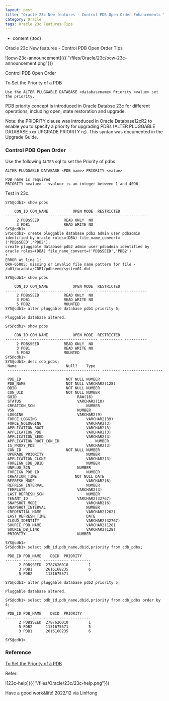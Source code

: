 ```yaml
---
layout: post
title: "Oracle 23c New features - Control PDB Open Order Enhancements Tips"
category: Oracle
tags: Oracle 23c Features Tips
---
```


* content
{:toc}

Oracle 23c New features - Control PDB Open Order Tips

![ocw-23c-announcement]({{ "/files/Oracle/23c/ocw-23c-announcement.png"}})	

Control PDB Open Order

To Set the Priority of a PDB
```
Use the ALTER PLUGGABLE DATABASE <databasename> Priority <value> set the priority.
```






PDB priority concept is introduced in Oracle Databse 23c for different operations, including open, state restoration and upgrade.

Note: the PRIORITY clause was introduced in Oracle Database12cR2 to enable you to specify a priority for upgrading PDBs (ALTER PLUGGABLE DATABASE xxx UPGRADE PRIORITY n;). This syntax was documented in the Upgrade Guide.


### Control PDB Open Order

Use the following `ALTER` sql to set the Priority of pdbs.

```
ALTER PLUGGABLE DATABASE <PDB name> PRIORITY <value>

PDB name is required
PRIORITY <value> - <value> is an integer between 1 and 4096
```

Test in 23c.
```
SYS@cdb1> show pdbs

    CON_ID CON_NAME			  OPEN MODE  RESTRICTED
---------- ------------------------------ ---------- ----------
	 2 PDB$SEED			  READ ONLY  NO
	 3 PDB1 			  READ WRITE NO
SYS@cdb1> 
SYS@cdb1> create pluggable database pdb2 admin user pdbadmin identified by oracle roles=(DBA) file_name_convert=('PDB$SEED','PDB2');
create pluggable database pdb2 admin user pdbadmin identified by oracle roles=(DBA) file_name_convert=('PDB$SEED','PDB2')
*
ERROR at line 1:
ORA-65005: missing or invalid file name pattern for file -
/u01/oradata/CDB1/pdbseed/system01.dbf

SYS@cdb1> show pdbs

    CON_ID CON_NAME			  OPEN MODE  RESTRICTED
---------- ------------------------------ ---------- ----------
	 2 PDB$SEED			  READ ONLY  NO
	 3 PDB1 			  READ WRITE NO
	 5 PDB2 			  MOUNTED
SYS@cdb1> alter pluggable database pdb1 priority 6;

Pluggable database altered.

SYS@cdb1> show pdbs

    CON_ID CON_NAME			  OPEN MODE  RESTRICTED
---------- ------------------------------ ---------- ----------
	 2 PDB$SEED			  READ ONLY  NO
	 3 PDB1 			  READ WRITE NO
	 5 PDB2 			  MOUNTED
SYS@cdb1> 
SYS@cdb1> desc cdb_pdbs;
 Name					   Null?    Type
 ----------------------------------------- -------- ----------------------------
 PDB_ID 				   NOT NULL NUMBER
 PDB_NAME				   NOT NULL VARCHAR2(128)
 DBID					   NOT NULL NUMBER
 CON_UID				   NOT NULL NUMBER
 GUID						    RAW(16)
 STATUS 					    VARCHAR2(10)
 CREATION_SCN					    NUMBER
 VSN						    NUMBER
 LOGGING					    VARCHAR2(9)
 FORCE_LOGGING					    VARCHAR2(39)
 FORCE_NOLOGGING				    VARCHAR2(3)
 APPLICATION_ROOT				    VARCHAR2(3)
 APPLICATION_PDB				    VARCHAR2(3)
 APPLICATION_SEED				    VARCHAR2(3)
 APPLICATION_ROOT_CON_ID			    NUMBER
 IS_PROXY_PDB					    VARCHAR2(3)
 CON_ID 				   NOT NULL NUMBER
 UPGRADE_PRIORITY				    NUMBER
 APPLICATION_CLONE				    VARCHAR2(3)
 FOREIGN_CDB_DBID				    NUMBER
 UNPLUG_SCN					    NUMBER
 FOREIGN_PDB_ID 				    NUMBER
 CREATION_TIME				   NOT NULL DATE
 REFRESH_MODE					    VARCHAR2(6)
 REFRESH_INTERVAL				    NUMBER
 TEMPLATE					    VARCHAR2(3)
 LAST_REFRESH_SCN				    NUMBER
 TENANT_ID					    VARCHAR2(32767)
 SNAPSHOT_MODE					    VARCHAR2(6)
 SNAPSHOT_INTERVAL				    NUMBER
 CREDENTIAL_NAME				    VARCHAR2(262)
 LAST_REFRESH_TIME				    DATE
 CLOUD_IDENTITY 				    VARCHAR2(32767)
 SOURCE_PDB_NAME				    VARCHAR2(128)
 SOURCE_DB_LINK 				    VARCHAR2(128)
 PRIORITY					    NUMBER

SYS@cdb1>
SYS@cdb1> select pdb_id,pdb_name,dbid,priority from cdb_pdbs;

 PDB_ID PDB_NAME	DBID  PRIORITY
------- -------- ----------- ---------
      2 PDB$SEED  2787626010	     1
      3 PDB1	  2616168235	     6
      5 PDB2	  1131675571

SYS@cdb1> alter pluggable database pdb2 priority 5;

Pluggable database altered.

SYS@cdb1> select pdb_id,pdb_name,dbid,priority from cdb_pdbs order by 4;

 PDB_ID PDB_NAME	DBID  PRIORITY
------- -------- ----------- ---------
      2 PDB$SEED  2787626010	     1
      5 PDB2	  1131675571	     5
      3 PDB1	  2616168235	     6

SYS@cdb1> 
```

### Reference 

[To Set the Priority of a PDB](https://docs-stage.oracle.com/en/database/oracle/oracle-database/23/multi/administering-pdbs-with-sql-plus.html#GUID-C68E55D5-52D6-4E64-BF8C-4DE3C8FA5131)

Refer:

![23c-help]({{ "/files/Oracle/23c/23c-help.png"}})


Have a good work&life! 2022/12 via LinHong


